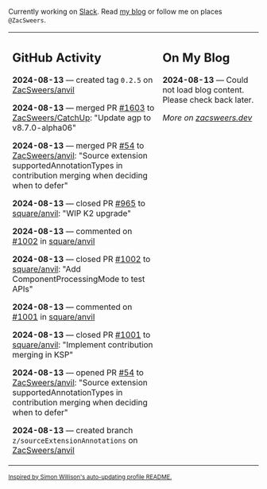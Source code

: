 Currently working on [Slack](https://slack.com/). Read [my blog](https://zacsweers.dev/) or follow me on places `@ZacSweers`.

<table><tr><td valign="top" width="60%">

## GitHub Activity
<!-- githubActivity starts -->
**2024-08-13** — created tag `0.2.5` on [ZacSweers/anvil](https://github.com/ZacSweers/anvil)

**2024-08-13** — merged PR [#1603](https://github.com/ZacSweers/CatchUp/pull/1603) to [ZacSweers/CatchUp](https://github.com/ZacSweers/CatchUp): "Update agp to v8.7.0-alpha06"

**2024-08-13** — merged PR [#54](https://github.com/ZacSweers/anvil/pull/54) to [ZacSweers/anvil](https://github.com/ZacSweers/anvil): "Source extension supportedAnnotationTypes in contribution merging when deciding when to defer"

**2024-08-13** — closed PR [#965](https://github.com/square/anvil/pull/965) to [square/anvil](https://github.com/square/anvil): "WIP K2 upgrade"

**2024-08-13** — commented on [#1002](https://github.com/square/anvil/pull/1002#issuecomment-2287091675) in [square/anvil](https://github.com/square/anvil)

**2024-08-13** — closed PR [#1002](https://github.com/square/anvil/pull/1002) to [square/anvil](https://github.com/square/anvil): "Add ComponentProcessingMode to test APIs"

**2024-08-13** — commented on [#1001](https://github.com/square/anvil/pull/1001#issuecomment-2287091545) in [square/anvil](https://github.com/square/anvil)

**2024-08-13** — closed PR [#1001](https://github.com/square/anvil/pull/1001) to [square/anvil](https://github.com/square/anvil): "Implement contribution merging in KSP"

**2024-08-13** — opened PR [#54](https://github.com/ZacSweers/anvil/pull/54) to [ZacSweers/anvil](https://github.com/ZacSweers/anvil): "Source extension supportedAnnotationTypes in contribution merging when deciding when to defer"

**2024-08-13** — created branch `z/sourceExtensionAnnotations` on [ZacSweers/anvil](https://github.com/ZacSweers/anvil)
<!-- githubActivity ends -->
</td><td valign="top" width="40%">

## On My Blog
<!-- blog starts -->
**2024-08-13** — Could not load blog content. Please check back later.
<!-- blog ends -->
_More on [zacsweers.dev](https://zacsweers.dev/)_
</td></tr></table>

<sub><a href="https://simonwillison.net/2020/Jul/10/self-updating-profile-readme/">Inspired by Simon Willison's auto-updating profile README.</a></sub>